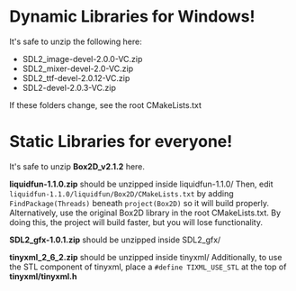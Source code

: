 # Dynamic Libraries for Windows!
It's safe to unzip the following here:

- SDL2_image-devel-2.0.0-VC.zip
- SDL2_mixer-devel-2.0-VC.zip
- SDL2_ttf-devel-2.0.12-VC.zip
- SDL2-devel-2.0.3-VC.zip

If these folders change, see the root CMakeLists.txt

# Static Libraries for everyone!

It's safe to unzip **Box2D_v2.1.2** here.

**liquidfun-1.1.0.zip** should be unzipped inside liquidfun-1.1.0/
Then, edit `liquidfun-1.1.0/liquidfun/Box2D/CMakeLists.txt` by adding 
`FindPackage(Threads)` beneath `project(Box2D)` so it will build properly.
Alternatively, use the original Box2D library in the root CMakeLists.txt.
By doing this, the project will build faster, but you will lose functionality.

**SDL2_gfx-1.0.1.zip** should be unzipped inside SDL2_gfx/

**tinyxml_2_6_2.zip** should be unzipped inside tinyxml/
Additionally, to use the STL component of tinyxml, place a 
`#define TIXML_USE_STL` at the top of **tinyxml/tinyxml.h**
